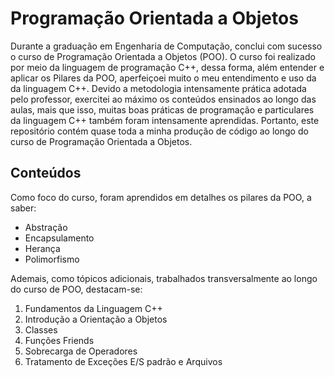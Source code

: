 <h1>Programação Orientada a Objetos</h1>
<p>Durante a graduação em Engenharia de Computação, conclui com sucesso o curso de Programação Orientada a Objetos (POO).
   O curso foi realizado por meio da linguagem de programação C++, dessa forma, além entender e aplicar os Pilares da POO, 
  aperfeiçoei muito o meu entendimento e uso da da linguagem C++. Devido a metodologia intensamente prática adotada pelo professor,
  exercitei ao máximo os conteúdos ensinados ao longo das aulas, mais que isso, muitas boas práticas de programação e particulares da linguagem C++
  também foram intensamente aprendidas. Portanto, este repositório contém quase toda a minha produção de código ao longo do curso de Programação Orientada a Objetos.</p>

<h2>Conteúdos</h2>

<p>Como foco do curso, foram aprendidos em detalhes os pilares da POO, a saber:</p>
<ul>
  <li>Abstração</li> 
  <li>Encapsulamento</li>
  <li>Herança</li>
  <li>Polimorfismo</li>
</ul>

<p>Ademais, como tópicos adicionais, trabalhados transversalmente ao longo do curso de POO, destacam-se:</p>
<ol>
  <li>Fundamentos da Linguagem C++</li>
  <li>Introdução a Orientação a Objetos</li>
  <li>Classes</li>
  <li>Funções Friends</li>
  <li>Sobrecarga de Operadores</li>
  <li>Tratamento de Exceções E/S padrão e Arquivos</li>
</ol>
